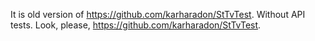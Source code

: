 It is old version of https://github.com/karharadon/StTvTest. Without API tests. 
Look, please, https://github.com/karharadon/StTvTest.
